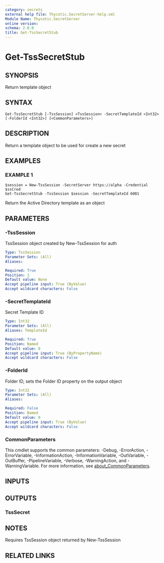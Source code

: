 ```yaml
---
category: secrets
external help file: Thycotic.SecretServer-help.xml
Module Name: Thycotic.SecretServer
online version:
schema: 2.0.0
title: Get-TssSecretStub
---
```


# Get-TssSecretStub

## SYNOPSIS
Return template object

## SYNTAX

```
Get-TssSecretStub [-TssSession] <TssSession> -SecretTemplateId <Int32> [-FolderId <Int32>] [<CommonParameters>]
```

## DESCRIPTION
Return a template object to be used for create a new secret

## EXAMPLES

### EXAMPLE 1
```
$session = New-TssSession -SecretServer https://alpha -Credential $ssCred
Get-TssSecretStub -TssSession $session -SecretTemplateId 6001
```

Return the Active Directory template as an object

## PARAMETERS

### -TssSession
TssSession object created by New-TssSession for auth

```yaml
Type: TssSession
Parameter Sets: (All)
Aliases:

Required: True
Position: 1
Default value: None
Accept pipeline input: True (ByValue)
Accept wildcard characters: False
```

### -SecretTemplateId
Secret Template ID

```yaml
Type: Int32
Parameter Sets: (All)
Aliases: TemplateId

Required: True
Position: Named
Default value: 0
Accept pipeline input: True (ByPropertyName)
Accept wildcard characters: False
```

### -FolderId
Folder ID, sets the Folder ID property on the output object

```yaml
Type: Int32
Parameter Sets: (All)
Aliases:

Required: False
Position: Named
Default value: 0
Accept pipeline input: True (ByValue)
Accept wildcard characters: False
```

### CommonParameters
This cmdlet supports the common parameters: -Debug, -ErrorAction, -ErrorVariable, -InformationAction, -InformationVariable, -OutVariable, -OutBuffer, -PipelineVariable, -Verbose, -WarningAction, and -WarningVariable. For more information, see [about_CommonParameters](http://go.microsoft.com/fwlink/?LinkID=113216).

## INPUTS

## OUTPUTS

### TssSecret
## NOTES
Requires TssSession object returned by New-TssSession

## RELATED LINKS
